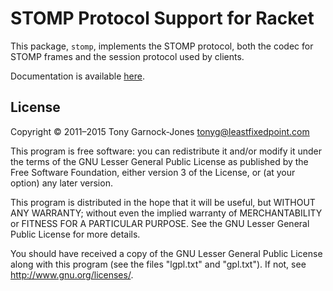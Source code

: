 # STOMP Protocol Support for Racket

This package, `stomp`, implements the STOMP protocol, both the codec
for STOMP frames and the session protocol used by clients.

Documentation is available
[here](http://tonyg.github.io/racket-stomp/).

## License

Copyright © 2011–2015 Tony Garnock-Jones <tonyg@leastfixedpoint.com>

This program is free software: you can redistribute it and/or modify
it under the terms of the GNU Lesser General Public License as
published by the Free Software Foundation, either version 3 of the
License, or (at your option) any later version.

This program is distributed in the hope that it will be useful, but
WITHOUT ANY WARRANTY; without even the implied warranty of
MERCHANTABILITY or FITNESS FOR A PARTICULAR PURPOSE. See the GNU
Lesser General Public License for more details.

You should have received a copy of the GNU Lesser General Public
License along with this program (see the files "lgpl.txt" and
"gpl.txt"). If not, see <http://www.gnu.org/licenses/>.
